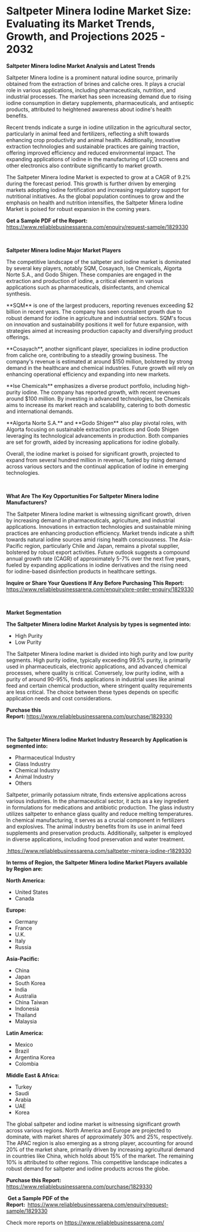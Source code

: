 <p><h1>Saltpeter Minera Iodine Market Size: Evaluating its Market Trends, Growth, and Projections 2025 - 2032</h1></p><p><strong>Saltpeter Minera Iodine Market Analysis and Latest Trends</strong></p>
<p><p>Saltpeter Minera Iodine is a prominent natural iodine source, primarily obtained from the extraction of brines and caliche ores. It plays a crucial role in various applications, including pharmaceuticals, nutrition, and industrial processes. The market has seen increasing demand due to rising iodine consumption in dietary supplements, pharmaceuticals, and antiseptic products, attributed to heightened awareness about iodine's health benefits.</p><p>Recent trends indicate a surge in iodine utilization in the agricultural sector, particularly in animal feed and fertilizers, reflecting a shift towards enhancing crop productivity and animal health. Additionally, innovative extraction technologies and sustainable practices are gaining traction, offering improved efficiency and reduced environmental impact. The expanding applications of iodine in the manufacturing of LCD screens and other electronics also contribute significantly to market growth. </p><p>The Saltpeter Minera Iodine Market is expected to grow at a CAGR of 9.2% during the forecast period. This growth is further driven by emerging markets adopting iodine fortification and increasing regulatory support for nutritional initiatives. As the global population continues to grow and the emphasis on health and nutrition intensifies, the Saltpeter Minera Iodine Market is poised for robust expansion in the coming years.</p></p>
<p><strong>Get a Sample PDF of the Report:&nbsp;</strong> <a href="https://www.reliablebusinessarena.com/enquiry/request-sample/1829330?utm_campaign=3183&utm_medium=2&utm_source=Github&utm_content=ia&utm_term=03042025&utm_id=saltpeter-minera-iodine">https://www.reliablebusinessarena.com/enquiry/request-sample/1829330</a></p>
<p>&nbsp;</p>
<p><strong>Saltpeter Minera Iodine Major Market Players</strong></p>
<p><p>The competitive landscape of the saltpeter and iodine market is dominated by several key players, notably SQM, Cosayach, Ise Chemicals, Algorta Norte S.A., and Godo Shigen. These companies are engaged in the extraction and production of iodine, a critical element in various applications such as pharmaceuticals, disinfectants, and chemical synthesis.</p><p>**SQM** is one of the largest producers, reporting revenues exceeding $2 billion in recent years. The company has seen consistent growth due to robust demand for iodine in agriculture and industrial sectors. SQM's focus on innovation and sustainability positions it well for future expansion, with strategies aimed at increasing production capacity and diversifying product offerings.</p><p>**Cosayach**, another significant player, specializes in iodine production from caliche ore, contributing to a steadily growing business. The company's revenue is estimated at around $150 million, bolstered by strong demand in the healthcare and chemical industries. Future growth will rely on enhancing operational efficiency and expanding into new markets.</p><p>**Ise Chemicals** emphasizes a diverse product portfolio, including high-purity iodine. The company has reported growth, with recent revenues around $100 million. By investing in advanced technologies, Ise Chemicals aims to increase its market reach and scalability, catering to both domestic and international demands.</p><p>**Algorta Norte S.A.** and **Godo Shigen** also play pivotal roles, with Algorta focusing on sustainable extraction practices and Godo Shigen leveraging its technological advancements in production. Both companies are set for growth, aided by increasing applications for iodine globally.</p><p>Overall, the iodine market is poised for significant growth, projected to expand from several hundred million in revenue, fueled by rising demand across various sectors and the continual application of iodine in emerging technologies.</p></p>
<p>&nbsp;</p>
<p><strong>What Are The Key Opportunities For Saltpeter Minera Iodine Manufacturers?</strong></p>
<p><p>The Saltpeter Minera Iodine market is witnessing significant growth, driven by increasing demand in pharmaceuticals, agriculture, and industrial applications. Innovations in extraction technologies and sustainable mining practices are enhancing production efficiency. Market trends indicate a shift towards natural iodine sources amid rising health consciousness. The Asia-Pacific region, particularly Chile and Japan, remains a pivotal supplier, bolstered by robust export activities. Future outlook suggests a compound annual growth rate (CAGR) of approximately 5-7% over the next five years, fueled by expanding applications in iodine derivatives and the rising need for iodine-based disinfection products in healthcare settings.</p></p>
<p><strong>Inquire or Share Your Questions If Any Before Purchasing This Report:</strong> <a href="https://www.reliablebusinessarena.com/enquiry/pre-order-enquiry/1829330?utm_campaign=3183&utm_medium=2&utm_source=Github&utm_content=ia&utm_term=03042025&utm_id=saltpeter-minera-iodine">https://www.reliablebusinessarena.com/enquiry/pre-order-enquiry/1829330</a></p>
<p>&nbsp;</p>
<p><strong>Market Segmentation</strong></p>
<p><strong>The Saltpeter Minera Iodine Market Analysis by types is segmented into:</strong></p>
<p><ul><li>High Purity</li><li>Low Purity</li></ul></p>
<p><p>The Saltpeter Minera Iodine market is divided into high purity and low purity segments. High purity iodine, typically exceeding 99.5% purity, is primarily used in pharmaceuticals, electronic applications, and advanced chemical processes, where quality is critical. Conversely, low purity iodine, with a purity of around 90-95%, finds applications in industrial uses like animal feed and certain chemical production, where stringent quality requirements are less critical. The choice between these types depends on specific application needs and cost considerations.</p></p>
<p><strong>Purchase this Report:&nbsp;</strong><a href="https://www.reliablebusinessarena.com/purchase/1829330?utm_campaign=3183&utm_medium=2&utm_source=Github&utm_content=ia&utm_term=03042025&utm_id=saltpeter-minera-iodine">https://www.reliablebusinessarena.com/purchase/1829330</a></p>
<p>&nbsp;</p>
<p><strong>The Saltpeter Minera Iodine Market Industry Research by Application is segmented into:</strong></p>
<p><ul><li>Pharmaceutical Industry</li><li>Glass Industry</li><li>Chemical Industry</li><li>Animal Industry</li><li>Others</li></ul></p>
<p><p>Saltpeter, primarily potassium nitrate, finds extensive applications across various industries. In the pharmaceutical sector, it acts as a key ingredient in formulations for medications and antibiotic production. The glass industry utilizes saltpeter to enhance glass quality and reduce melting temperatures. In chemical manufacturing, it serves as a crucial component in fertilizers and explosives. The animal industry benefits from its use in animal feed supplements and preservation products. Additionally, saltpeter is employed in diverse applications, including food preservation and water treatment.</p></p>
<p><a href="https://www.reliablebusinessarena.com/saltpeter-minera-iodine-r1829330?utm_campaign=3183&utm_medium=2&utm_source=Github&utm_content=ia&utm_term=03042025&utm_id=saltpeter-minera-iodine">&nbsp;https://www.reliablebusinessarena.com/saltpeter-minera-iodine-r1829330</a></p>
<p><strong>In terms of Region, the Saltpeter Minera Iodine Market Players available by Region are:</strong></p>
<p>
    <p> <strong> North America: </strong>
        <ul>
            <li>United States</li>
            <li>Canada</li>
        </ul>
        </p> 
    <p> <strong> Europe: </strong>
        <ul>
            <li>Germany</li>
            <li>France</li>
            <li>U.K.</li>
            <li>Italy</li>
            <li>Russia</li>
        </ul>
        </p> 
    <p> <strong> Asia-Pacific: </strong>
        <ul>
            <li>China</li>
            <li>Japan</li>
            <li>South Korea</li>
            <li>India</li>
            <li>Australia</li>
            <li>China Taiwan</li>
            <li>Indonesia</li>
            <li>Thailand</li>
            <li>Malaysia</li>
        </ul>
        </p> 
    <p> <strong> Latin America: </strong>
        <ul>
            <li>Mexico</li>
            <li>Brazil</li>
            <li>Argentina Korea</li>
            <li>Colombia</li>
        </ul>
        </p> 
    <p> <strong> Middle East & Africa: </strong>
        <ul>
            <li>Turkey</li>
            <li>Saudi</li>
            <li>Arabia</li>
            <li>UAE</li>
            <li>Korea</li>
        </ul>
    </p>
    </p>
<p><p>The global saltpeter and iodine market is witnessing significant growth across various regions. North America and Europe are projected to dominate, with market shares of approximately 30% and 25%, respectively. The APAC region is also emerging as a strong player, accounting for around 20% of the market share, primarily driven by increasing agricultural demand in countries like China, which holds about 15% of the market. The remaining 10% is attributed to other regions. This competitive landscape indicates a robust demand for saltpeter and iodine products across the globe.</p></p>
<p><strong>Purchase this Report: </strong><a href="https://www.reliablebusinessarena.com/purchase/1829330?utm_campaign=3183&utm_medium=2&utm_source=Github&utm_content=ia&utm_term=03042025&utm_id=saltpeter-minera-iodine">https://www.reliablebusinessarena.com/purchase/1829330</a></p>
<p>&nbsp;<strong>Get a Sample PDF of the Report:&nbsp;&nbsp;</strong><a href="https://www.reliablebusinessarena.com/enquiry/request-sample/1829330?utm_campaign=3183&utm_medium=2&utm_source=Github&utm_content=ia&utm_term=03042025&utm_id=saltpeter-minera-iodine">https://www.reliablebusinessarena.com/enquiry/request-sample/1829330</a></p>
<p><strong></strong></p>
<p>Check more reports on <a href="https://www.reliablebusinessarena.com/?utm_campaign=3183&utm_medium=2&utm_source=Github&utm_content=ia&utm_term=03042025&utm_id=saltpeter-minera-iodine">https://www.reliablebusinessarena.com/</a></p>